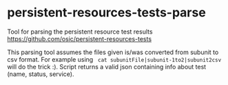 # persistent-resources-tests-parse

Tool for parsing the persistent resource test results https://github.com/osic/persistent-resources-tests

This parsing tool assumes the files given is/was converted from subunit to csv format. For example using `` cat subunitFile|subunit-1to2|subunit2csv`` will do the trick :). Script returns a valid json containing info about test (name, status, service).  

